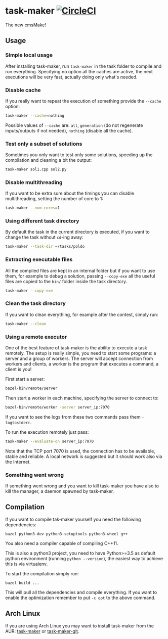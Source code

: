 # task-maker [![CircleCI](https://circleci.com/gh/algorithm-ninja/task-maker.svg?style=svg)](https://circleci.com/gh/algorithm-ninja/task-maker)

The new cmsMake!

## Usage

### Simple local usage
After installing task-maker, run `task-maker` in the task folder to compile
and run everything. Specifying no option all the caches are active, the next
executions will be very fast, actually doing only what's needed.

### Disable cache
If you really want to repeat the execution of something provide the `--cache`
option:
```bash
task-maker --cache=nothing
```

Possible values of `--cache` are: `all`, `generation` (do not regenerate
inputs/outputs if not needed), `nothing` (disable all the cache).

### Test only a subset of solutions
Sometimes you only want to test only some solutions, speeding up the
compilation and cleaning a bit the output:
```bash
task-maker sol1.cpp sol2.py
```

### Disable multithreading
If you want to be extra sure about the timings you can disable multithreading,
setting the number of core to 1:
```bash
task-maker --num-cores=1
```

### Using different task directory
By default the task in the current directory is executed, if you want to change
the task without `cd`-ing away:
```bash
task-maker --task-dir ~/tasks/poldo
```

### Extracting executable files
All the compiled files are kept in an internal folder but if you want to
use them, for example to debug a solution, passing `--copy-exe` all the
useful files are copied to the `bin/` folder inside the task directory.
```bash
task-maker --copy-exe
```

### Clean the task directory
If you want to clean everything, for example after the contest, simply run:
```bash
task-maker --clean
```

### Using a remote executor
One of the best feature of task-maker is the ability to execute a task remotely.
The setup is really simple, you need to start some programs: a server and
a group of workers. The server will accept connection from workers and clients,
a worker is the program that executes a command, a client is you!

First start a server:
```bash
bazel-bin/remote/server
```

Then start a worker in each machine, specifying the server to connect to:
```bash
bazel-bin/remote/worker -server server_ip:7070
```

If you want to see the logs from these two commands pass them `-logtostderr`.

To run the execution remotely just pass:
```bash
task-maker --evaluate-on server_ip:7070
```

Note that the TCP port 7070 is used, the connection has to be available,
stable and reliable. A local network is suggested but it should work also
via the Internet.

### Something went wrong
If something went wrong and you want to kill task-maker you have also to kill
the manager, a daemon spawned by task-maker.


## Compilation
If you want to compile tak-maker yourself you need the following dependencies:
```
bazel python3-dev python3-setuptools python3-wheel g++
```

You also need a compiler capable of compiling C++11.

This is also a python3 project, you need to have Python>=3.5 as default python
environment (running `python --version`), the easiest way to achieve this is
via virtualenv.

To start the compilation simply run:
```
bazel build ...
```

This will pull all the dependencies and compile everything. If you want to
enable the optimization remember to put `-c opt` to the above command.

## Arch Linux
If you are using Arch Linux you may want to install task-maker from the AUR:
[task-maker](https://aur.archlinux.org/packages/task-maker)
or
[task-maker-git](https://aur.archlinux.org/packages/task-maker-git).
